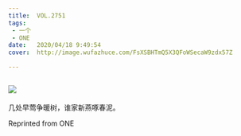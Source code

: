 ```yaml
---
title:	VOL.2751
tags:
 - 一个
 - ONE
date:	2020/04/18 9:49:54
cover:	http://image.wufazhuce.com/FsXSBHTmQ5X3QFoWSecaW9zdx57Z

---
```

![](http://image.wufazhuce.com/FsXSBHTmQ5X3QFoWSecaW9zdx57Z)
---

几处早莺争暖树，谁家新燕啄春泥。
 
Reprinted from ONE
